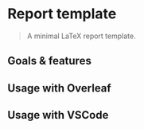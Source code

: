 # Report template

> A minimal LaTeX report template.

## Goals & features

## Usage with Overleaf

## Usage with VSCode
